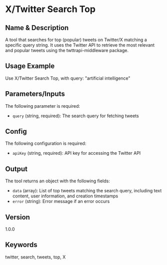 # X/Twitter Search Top

## Name & Description
A tool that searches for top (popular) tweets on Twitter/X matching a specific query string. It uses the Twitter API to retrieve the most relevant and popular tweets using the twttrapi-middleware package.

## Usage Example
Use X/Twitter Search Top, with query: "artificial intelligence"

## Parameters/Inputs
The following parameter is required:
- `query` (string, required): The search query for fetching tweets

## Config
The following configuration is required:
- `apiKey` (string, required): API key for accessing the Twitter API

## Output
The tool returns an object with the following fields:
- `data` (array): List of top tweets matching the search query, including text content, user information, and creation timestamps
- `error` (string): Error message if an error occurs

## Version
1.0.0

## Keywords
twitter, search, tweets, top, X
